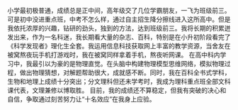小学最初极普通，成绩总是正中间，高年级交了几位学霸朋友，一飞为班级前三。可是初中没进重点班，中考不怎么样，通过自主招生降分擦线进入这所高中。但是我依托浓厚的兴趣，钻研的劲头，独到的方法，达到班级前三。我将长期的积累迸发出来，作为一名科迷，我长期看大量的杂志、百科，特别是在小升初阶段看完了《科学发现者》理化生全套。我运用信息科技获取网上丰富的教学资源，当舍友在被窝熬夜玩手机打游戏时，我在被窝同样拿着手机，熬夜听网课。
在高中科内学习中，我最引以为豪的是物理直觉。在头脑中构建物理模型思维网络，模拟物理过程，做出物理猜想，对解题帮助很大，成就感不断。同时，我在百科全书式学科，生物和地理上成绩十分突出；分文理科但还未学考时，我成为理科重点班全部文科课代表，文理兼修以博取胜。
目前，我的成绩还不算稳定，但我有突破的决心和自信，争取通过刻苦努力让“十名效应”在我身上应验。
